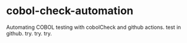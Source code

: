 # cobol-check-automation
Automating COBOL testing with cobolCheck and github actions.
test in github. try. try. try.
